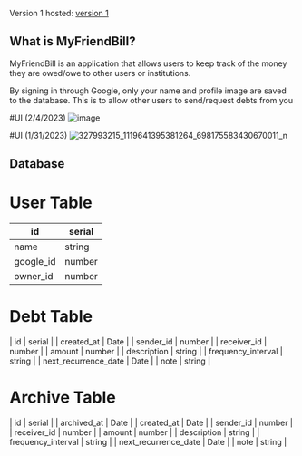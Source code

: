 Version 1 hosted: [version 1](https://myfriendbill.netlify.app/)



## What is MyFriendBill?

MyFriendBill is an application that allows users to keep track of the money they are owed/owe to other users or institutions.

By signing in through Google, only your name and profile image are saved to the database. This is to allow other users to send/request debts from you

#UI (2/4/2023)
![image](https://user-images.githubusercontent.com/8136106/216792514-a1f52529-dfe3-4b62-ac93-f6b7522bf85a.png)

#UI (1/31/2023)
![327993215_1119641395381264_698175583430670011_n](https://user-images.githubusercontent.com/8136106/215684982-2e9d5efc-1826-4a9d-b9ab-4bc3ff28931c.png)

## Database

# User Table

| id | serial |
| -- | ------ |
| name | string |
| google_id | number |
| owner_id | number |

# Debt Table
| id | serial |
| created_at | Date |
| sender_id | number |
| receiver_id | number |
| amount | number |
| description | string |
| frequency_interval | string |
| next_recurrence_date | Date |
| note | string |

# Archive Table
| id | serial |
| archived_at | Date |
| created_at  | Date |
| sender_id | number |
| receiver_id | number |
| amount | number |
| description | string |
| frequency_interval | string |
| next_recurrence_date | Date |
| note | string |
